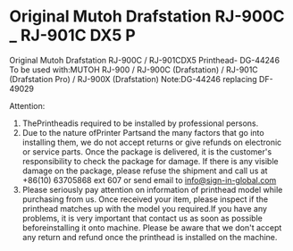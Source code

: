 # Original Mutoh Drafstation RJ-900C _ RJ-901C DX5 P

Original Mutoh Drafstation RJ-900C / RJ-901CDX5 Printhead- DG-44246
To be used with:MUTOH RJ-900 / RJ-900C (Drafstation) / RJ-901C (Drafstation Pro) / RJ-900X (Drafstation)
Note:DG-44246 replacing DF-49029


Attention:
1. ThePrintheadis required to be installed by professional persons.
2. Due to the nature ofPrinter Partsand the many factors that go into installing them, we do not accept returns or give refunds on electronic or service parts. Once the package is delivered, it is the customer's responsibility to check the package for damage. If there is any visible damage on the package, please refuse the shipment and call us at +86(10) 63705868 ext 607 or send email to info@sign-in-global.com
3. Please seriously pay attention on information of printhead model while purchasing from us. Once received your item, please inspect if the printhead matches up with the model you required.If you have any problems, it is very important that contact us as soon as possible beforeinstalling it onto machine. Please be aware that we don't accept any return and refund once the printhead is installed on the machine.

